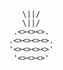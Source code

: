             \||/
            \||/
          .<><><>.
         .<><><><>.
         '<><><><>'
          '<><><>'
